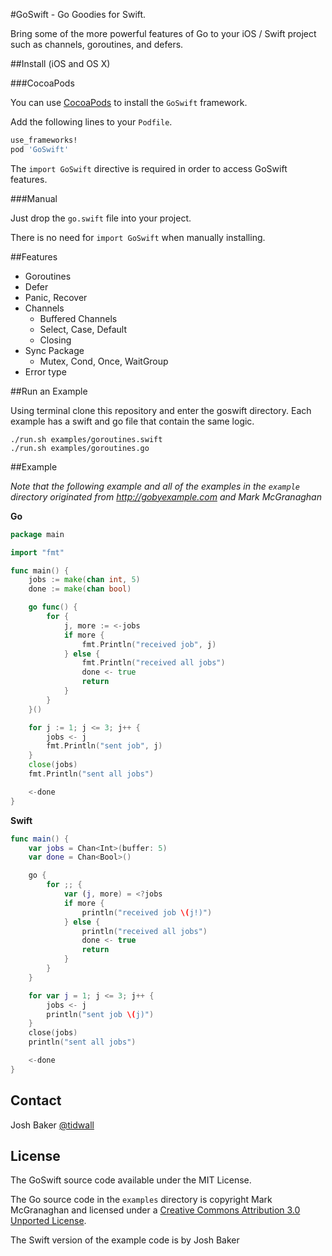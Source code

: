 #GoSwift - Go Goodies for Swift.

Bring some of the more powerful features of Go to your iOS / Swift project such as channels, goroutines, and defers.


##Install (iOS and OS X)

###CocoaPods

You can use [CocoaPods](http://cocoapods.org/?q=GoSwift) to install the `GoSwift` framework.

Add the following lines to your `Podfile`.

```ruby
use_frameworks!
pod 'GoSwift'
```

The `import GoSwift` directive is required in order to access GoSwift features.


###Manual

Just drop the `go.swift` file into your project.

There is no need for `import GoSwift` when manually installing.

##Features

- Goroutines
- Defer
- Panic, Recover
- Channels
	- Buffered Channels
	- Select, Case, Default
	- Closing
- Sync Package
	- Mutex, Cond, Once, WaitGroup
- Error type

##Run an Example

Using terminal clone this repository and enter the goswift directory.
Each example has a swift and go file that contain the same logic.

```
./run.sh examples/goroutines.swift
./run.sh examples/goroutines.go
```


##Example

*Note that the following example and all of the examples in the `example` directory originated from http://gobyexample.com and Mark McGranaghan*

**Go**

```go
package main

import "fmt"

func main() {
	jobs := make(chan int, 5)
	done := make(chan bool)

	go func() {
		for {
			j, more := <-jobs
			if more {
				fmt.Println("received job", j)
			} else {
				fmt.Println("received all jobs")
				done <- true
				return
			}
		}
	}()

	for j := 1; j <= 3; j++ {
		jobs <- j
		fmt.Println("sent job", j)
	}
	close(jobs)
	fmt.Println("sent all jobs")

	<-done
}
```

**Swift**

```swift
func main() {
	var jobs = Chan<Int>(buffer: 5)
	var done = Chan<Bool>()

	go {
		for ;; {
			var (j, more) = <?jobs
			if more {
				println("received job \(j!)")
			} else {
				println("received all jobs")
				done <- true
				return
			}
		}
	}

	for var j = 1; j <= 3; j++ {
		jobs <- j
		println("sent job \(j)")
	}
	close(jobs)
	println("sent all jobs")

	<-done
}

```

## Contact
Josh Baker [@tidwall](http://twitter.com/tidwall)

## License

The GoSwift source code available under the MIT License.

The Go source code in the `examples` directory is copyright Mark McGranaghan and licensed under a
[Creative Commons Attribution 3.0 Unported License](http://creativecommons.org/licenses/by/3.0/).

The Swift version of the example code is by Josh Baker
